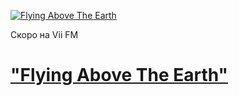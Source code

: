 [![Flying Above The Earth](https://viifm.art/data/image/35345436465.jpg)][1]

Скоро на Vii FM

<!---
Вышел сборник на Vii FM
-->

# ["Flying Above The Earth"][1]

<!---
---

- ### Ambeon
  Dreamer _(Fate Of A Dreamer)_
  
- ### Wolfsheim
  In Time
  
- ### Patenbrigade: Wolff 
  Fassgehänge

- ### The Diventa Project
  Crazy For You Xemplify & Zelonka Mix

- ### Velvet Acid Christ
  Conjuro

- ### BLUME
  Bright Light _(Rise From Grey)_

- ### Hungry Lucy
  Pulse of the Earth

- ### Aphex Twin
  Ageispolis

- ### Kirlian Camera
  Dark Matter _(Materia Oscura Official Version)_

- ### Enigma
  Push The Limits
-->


[1]: https://t.me/viifm_lux
